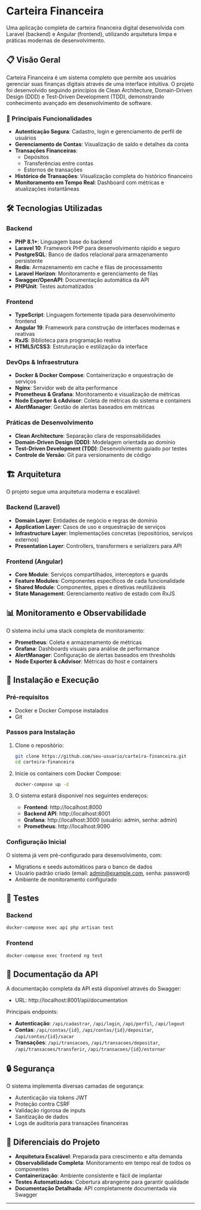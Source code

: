 # Carteira Financeira

Uma aplicação completa de carteira financeira digital desenvolvida com Laravel (backend) e Angular (frontend), utilizando arquitetura limpa e práticas modernas de desenvolvimento.

## 📋 Visão Geral

Carteira Financeira é um sistema completo que permite aos usuários gerenciar suas finanças digitais através de uma interface intuitiva. O projeto foi desenvolvido seguindo princípios de Clean Architecture, Domain-Driven Design (DDD) e Test-Driven Development (TDD), demonstrando conhecimento avançado em desenvolvimento de software.

### 🚀 Principais Funcionalidades

- **Autenticação Segura**: Cadastro, login e gerenciamento de perfil de usuários
- **Gerenciamento de Contas**: Visualização de saldo e detalhes da conta
- **Transações Financeiras**: 
  - Depósitos
  - Transferências entre contas
  - Estornos de transações
- **Histórico de Transações**: Visualização completa do histórico financeiro
- **Monitoramento em Tempo Real**: Dashboard com métricas e atualizações instantâneas

## 🛠️ Tecnologias Utilizadas

### Backend
- **PHP 8.1+**: Linguagem base do backend
- **Laravel 10**: Framework PHP para desenvolvimento rápido e seguro
- **PostgreSQL**: Banco de dados relacional para armazenamento persistente
- **Redis**: Armazenamento em cache e filas de processamento
- **Laravel Horizon**: Monitoramento e gerenciamento de filas
- **Swagger/OpenAPI**: Documentação automática da API
- **PHPUnit**: Testes automatizados

### Frontend
- **TypeScript**: Linguagem fortemente tipada para desenvolvimento frontend
- **Angular 19**: Framework para construção de interfaces modernas e reativas
- **RxJS**: Biblioteca para programação reativa
- **HTML5/CSS3**: Estruturação e estilização da interface

### DevOps & Infraestrutura
- **Docker & Docker Compose**: Containerização e orquestração de serviços
- **Nginx**: Servidor web de alta performance
- **Prometheus & Grafana**: Monitoramento e visualização de métricas
- **Node Exporter & cAdvisor**: Coleta de métricas do sistema e containers
- **AlertManager**: Gestão de alertas baseados em métricas

### Práticas de Desenvolvimento
- **Clean Architecture**: Separação clara de responsabilidades
- **Domain-Driven Design (DDD)**: Modelagem orientada ao domínio
- **Test-Driven Development (TDD)**: Desenvolvimento guiado por testes
- **Controle de Versão**: Git para versionamento de código

## 🏗️ Arquitetura

O projeto segue uma arquitetura moderna e escalável:

### Backend (Laravel)
- **Domain Layer**: Entidades de negócio e regras de domínio
- **Application Layer**: Casos de uso e orquestração de serviços
- **Infrastructure Layer**: Implementações concretas (repositórios, serviços externos)
- **Presentation Layer**: Controllers, transformers e serializers para API

### Frontend (Angular)
- **Core Module**: Serviços compartilhados, interceptors e guards
- **Feature Modules**: Componentes específicos de cada funcionalidade
- **Shared Module**: Componentes, pipes e diretivas reutilizáveis
- **State Management**: Gerenciamento reativo de estado com RxJS

## 📊 Monitoramento e Observabilidade

O sistema inclui uma stack completa de monitoramento:

- **Prometheus**: Coleta e armazenamento de métricas
- **Grafana**: Dashboards visuais para análise de performance
- **AlertManager**: Configuração de alertas baseados em thresholds
- **Node Exporter & cAdvisor**: Métricas do host e containers

## 🚀 Instalação e Execução

### Pré-requisitos
- Docker e Docker Compose instalados
- Git

### Passos para Instalação

1. Clone o repositório:
   ```bash
   git clone https://github.com/seu-usuario/carteira-financeira.git
   cd carteira-financeira
   ```

2. Inicie os containers com Docker Compose:
   ```bash
   docker-compose up -d
   ```

3. O sistema estará disponível nos seguintes endereços:
   - **Frontend**: http://localhost:8000
   - **Backend API**: http://localhost:8001
   - **Grafana**: http://localhost:3000 (usuário: admin, senha: admin)
   - **Prometheus**: http://localhost:9090

### Configuração Inicial

O sistema já vem pré-configurado para desenvolvimento, com:
- Migrations e seeds automáticos para o banco de dados
- Usuário padrão criado (email: admin@example.com, senha: password)
- Ambiente de monitoramento configurado

## 🧪 Testes

### Backend
```bash
docker-compose exec api php artisan test
```

### Frontend
```bash
docker-compose exec frontend ng test
```

## 📝 Documentação da API

A documentação completa da API está disponível através do Swagger:
- URL: http://localhost:8001/api/documentation

Principais endpoints:
- **Autenticação**: `/api/cadastrar`, `/api/login`, `/api/perfil`, `/api/logout`
- **Contas**: `/api/contas/{id}`, `/api/contas/{id}/depositar`, `/api/contas/{id}/sacar`
- **Transações**: `/api/transacoes`, `/api/transacoes/depositar`, `/api/transacoes/transferir`, `/api/transacoes/{id}/estornar`

## 🔒 Segurança

O sistema implementa diversas camadas de segurança:
- Autenticação via tokens JWT
- Proteção contra CSRF
- Validação rigorosa de inputs
- Sanitização de dados
- Logs de auditoria para transações financeiras

## 🌟 Diferenciais do Projeto

- **Arquitetura Escalável**: Preparada para crescimento e alta demanda
- **Observabilidade Completa**: Monitoramento em tempo real de todos os componentes
- **Containerização**: Ambiente consistente e fácil de implantar
- **Testes Automatizados**: Cobertura abrangente para garantir qualidade
- **Documentação Detalhada**: API completamente documentada via Swagger

---

